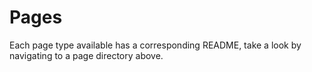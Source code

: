 # Pages
Each page type available has a corresponding README, take a look by navigating to a page directory above.

